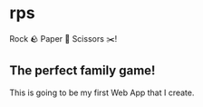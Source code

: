 # rps
Rock 🪨 Paper 📄 Scissors ✂️!

<h2>The perfect family game!</h2>
<p>This is going to be my first Web App that I create.</p>
